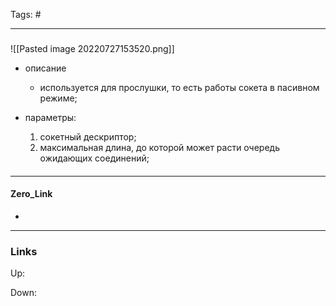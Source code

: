 Tags: #
***
###
![[Pasted image 20220727153520.png]]
- описание
	- используется для прослушки, то есть работы сокета в пасивном режиме;

- параметры: 
	1) сокетный дескриптор;
	2) максимальная длина, до которой может расти очередь ожидающих соединений;

####

***
#### Zero_Link
- 
***
### Links
Up:

Down:


